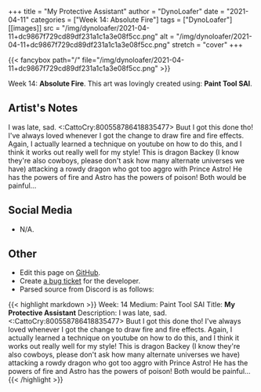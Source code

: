 +++
title =       "My Protective Assistant"
author =      "DynoLoafer"
date =        "2021-04-11"
categories =  ["Week 14: Absolute Fire"]
tags =        ["DynoLoafer"]
[[images]]
                      src = "/img/dynoloafer/2021-04-11+dc9867f729cd89df231a1c1a3e08f5cc.png"
                      alt = "/img/dynoloafer/2021-04-11+dc9867f729cd89df231a1c1a3e08f5cc.png"
                      stretch = "cover"
+++


{{< fancybox path="/" file="/img/dynoloafer/2021-04-11+dc9867f729cd89df231a1c1a3e08f5cc.png" >}}


Week 14: **Absolute Fire**. This art was lovingly created using: **Paint Tool SAI**.

## Artist's Notes

I was late, sad. <:CattoCry:800558786418835477> Buut I got this done tho! I've always loved whenever I got the change to draw fire and fire effects. Again, I actually learned a technique on youtube on how to do this, and I think it works out really well for my style! This is dragon Backey (I know they're also cowboys, please don't ask how many alternate universes we have) attacking a rowdy dragon who got too aggro with Prince Astro! He has the powers of fire and Astro has the powers of poison! Both would be painful...

## Social Media

- N/A.

## Other

- Edit this page on [GitHub](https://github.com/teaminkling/web-refresh/edit/main/blog/content/blog/dynoloafer-week-14-dd61.md).
- Create [a bug ticket](https://github.com/teaminkling/web-refresh/issues/new?assignees=&labels=bug&template=problem-report.md&title=) for the developer.
- Parsed source from Discord is as follows:

{{< highlight markdown >}}
Week: 14
Medium: Paint Tool SAI
Title: __My Protective Assistant__
Description: I was late, sad. <:CattoCry:800558786418835477> Buut I got this done tho! I've always loved whenever I got the change to draw fire and fire effects. Again, I actually learned a technique on youtube on how to do this, and I think it works out really well for my style! This is dragon Backey (I know they're also cowboys, please don't ask how many alternate universes we have) attacking a rowdy dragon who got too aggro with Prince Astro! He has the powers of fire and Astro has the powers of poison! Both would be painful...
{{< /highlight >}}